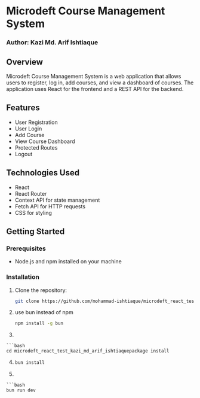 # Microdeft Course Management System 
### Author: Kazi Md. Arif Ishtiaque

## Overview

Microdeft Course Management System is a web application that allows users to register, log in, add courses, and view a dashboard of courses. The application uses React for the frontend and a REST API for the backend.

## Features

- User Registration
- User Login
- Add Course
- View Course Dashboard
- Protected Routes
- Logout

## Technologies Used

- React
- React Router
- Context API for state management
- Fetch API for HTTP requests
- CSS for styling

## Getting Started

### Prerequisites

- Node.js and npm installed on your machine

### Installation

1. Clone the repository:

    ```bash
   git clone https://github.com/mohammad-ishtiaque/microdeft_react_test_kazi_md_arif_ishtiaque

2. use bun instead of npm

    ```bash
    npm install -g bun

3. 

    ```bash
    cd microdeft_react_test_kazi_md_arif_ishtiaquepackage install

 4.
    ```bash
    bun install

5. 

    ```bash 
    bun run dev
 
    

